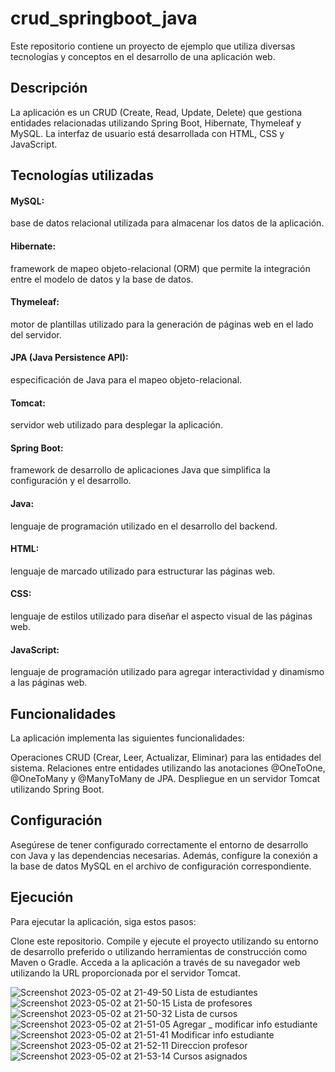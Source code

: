 # crud_springboot_java

Este repositorio contiene un proyecto de ejemplo que utiliza diversas tecnologías y conceptos en el desarrollo de una aplicación web.

## Descripción
La aplicación es un CRUD (Create, Read, Update, Delete) que gestiona entidades relacionadas utilizando Spring Boot, Hibernate, Thymeleaf y MySQL. La interfaz de usuario está desarrollada con HTML, CSS y JavaScript.

## Tecnologías utilizadas
#### MySQL: 
base de datos relacional utilizada para almacenar los datos de la aplicación.
#### Hibernate: 
framework de mapeo objeto-relacional (ORM) que permite la integración entre el modelo de datos y la base de datos.
#### Thymeleaf: 
motor de plantillas utilizado para la generación de páginas web en el lado del servidor.
#### JPA (Java Persistence API): 
especificación de Java para el mapeo objeto-relacional.
#### Tomcat: 
servidor web utilizado para desplegar la aplicación.
#### Spring Boot: 
framework de desarrollo de aplicaciones Java que simplifica la configuración y el desarrollo.
#### Java: 
lenguaje de programación utilizado en el desarrollo del backend.
#### HTML: 
lenguaje de marcado utilizado para estructurar las páginas web.
#### CSS: 
lenguaje de estilos utilizado para diseñar el aspecto visual de las páginas web.
#### JavaScript: 
lenguaje de programación utilizado para agregar interactividad y dinamismo a las páginas web.

## Funcionalidades
La aplicación implementa las siguientes funcionalidades:

Operaciones CRUD (Crear, Leer, Actualizar, Eliminar) para las entidades del sistema.
Relaciones entre entidades utilizando las anotaciones @OneToOne, @OneToMany y @ManyToMany de JPA.
Despliegue en un servidor Tomcat utilizando Spring Boot.

## Configuración
Asegúrese de tener configurado correctamente el entorno de desarrollo con Java y las dependencias necesarias. 
Además, configure la conexión a la base de datos MySQL en el archivo de configuración correspondiente.

## Ejecución
Para ejecutar la aplicación, siga estos pasos:

Clone este repositorio.
Compile y ejecute el proyecto utilizando su entorno de desarrollo preferido o utilizando herramientas de construcción como Maven o Gradle.
Acceda a la aplicación a través de su navegador web utilizando la URL proporcionada por el servidor Tomcat.


![Screenshot 2023-05-02 at 21-49-50 Lista de estudiantes](https://user-images.githubusercontent.com/63832065/235773725-bf99e21f-e438-49bb-b473-2f2de766e109.png)
![Screenshot 2023-05-02 at 21-50-15 Lista de profesores](https://user-images.githubusercontent.com/63832065/235773748-c9a90537-49f2-438d-b582-df77b3d57c46.png)
![Screenshot 2023-05-02 at 21-50-32 Lista de cursos](https://user-images.githubusercontent.com/63832065/235773760-4f1399f9-c3ad-446e-909f-b279e0a2245e.png)
![Screenshot 2023-05-02 at 21-51-05 Agregar _ modificar info estudiante](https://user-images.githubusercontent.com/63832065/235773769-26a4d897-49ab-44df-96c0-a56962dcdb57.png)
![Screenshot 2023-05-02 at 21-51-41 Modificar info estudiante](https://user-images.githubusercontent.com/63832065/235773796-d2980434-f3ed-484e-b65e-d96dcab5e5be.png)
![Screenshot 2023-05-02 at 21-52-11 Direccion profesor](https://user-images.githubusercontent.com/63832065/235773816-89f4692e-55ee-4604-931b-3534da73c5fa.png)
![Screenshot 2023-05-02 at 21-53-14 Cursos asignados](https://user-images.githubusercontent.com/63832065/235773822-f2935cf5-f84c-439f-8161-becd5fea6ffa.png)
